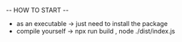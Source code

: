 -- HOW TO START --

- as an executable -> just need to install the package
- compile yourself -> npx run build , node ./dist/index.js

